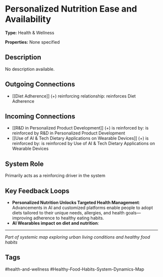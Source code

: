 # Personalized Nutrition Ease and Availability

**Type:** Health & Wellness

**Properties:** None specified

## Description
No description available.

## Outgoing Connections
- [[Diet Adherence]] (+) reinforcing relationship: reinforces Diet Adherence

## Incoming Connections
- [[R&D in Personalized Product Development]] (+) is reinforced by: is reinforced by R&D in Personalized Product Development
- [[Use of AI & Tech Dietary Applications on Wearable Devices]] (+) is reinforced by: is reinforced by Use of AI & Tech Dietary Applications on Wearable Devices

## System Role
Primarily acts as a reinforcing driver in the system

## Key Feedback Loops
- **Personalized Nutrition Unlocks Targeted Health Management**: Advancements in AI and customized platforms enable people to adopt diets tailored to their unique needs, allergies, and health goals—improving adherence to healthy eating habits.
- **AI Wearables impact on diet and nutrition**: 

---
*Part of systemic map exploring urban living conditions and healthy food habits*

## Tags
#health-and-wellness #Healthy-Food-Habits-System-Dynamics-Map
